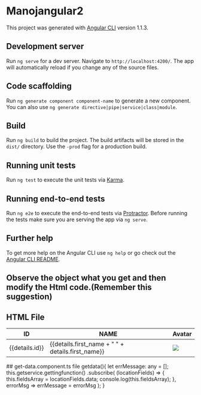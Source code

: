 # Manojangular2

This project was generated with [Angular CLI](https://github.com/angular/angular-cli) version 1.1.3.

## Development server

Run `ng serve` for a dev server. Navigate to `http://localhost:4200/`. The app will automatically reload if you change any of the source files.

## Code scaffolding

Run `ng generate component component-name` to generate a new component. You can also use `ng generate directive|pipe|service|class|module`.

## Build

Run `ng build` to build the project. The build artifacts will be stored in the `dist/` directory. Use the `-prod` flag for a production build.

## Running unit tests

Run `ng test` to execute the unit tests via [Karma](https://karma-runner.github.io).

## Running end-to-end tests

Run `ng e2e` to execute the end-to-end tests via [Protractor](http://www.protractortest.org/).
Before running the tests make sure you are serving the app via `ng serve`.

## Further help

To get more help on the Angular CLI use `ng help` or go check out the [Angular CLI README](https://github.com/angular/angular-cli/blob/master/README.md).

## Observe the object what you get and then modify the Html code.(Remember this suggestion)
## HTML File
<table>
  <thead>
    <th class="col-sm-3">ID</th>
    <th class="col-sm-3">NAME</th>
    <th class="col-sm-3">Avatar</th>
  </thead>
  <tr *ngFor="let details of fieldsArray">
    <td class="col-sm-3">{{details.id}}</td>
    <td class="col-sm-3">{{details.first_name + " " + details.first_name}}</td>
    <td class="col-sm-3"><img src="{{details.avatar}}"></td>
  </tr>
</table>
## get-data.component.ts file
getdata(){
  let errMessage: any = [];
  this.getservice.gettingfunction()
  .subscribe(
    (locationFields) => {
      this.fieldsArray = locationFields.data;
      console.log(this.fieldsArray);
    },
    errorMsg => errMessage = <any>errorMsg
  );
}
